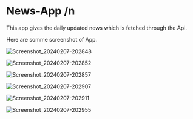# News-App /n
This app gives the daily updated news which is fetched through the Api. <br />

Here are somme screenshot of App. <br />

![Screenshot_20240207-202848](https://github.com/Harsh7Kumar/News-App/assets/90342116/6a9529a8-7c3a-4d0e-8b30-253e5fa4f994) <br />

![Screenshot_20240207-202852](https://github.com/Harsh7Kumar/News-App/assets/90342116/380c6437-aa2b-4fe7-b40d-3eaa6af299c8) <br />

![Screenshot_20240207-202857](https://github.com/Harsh7Kumar/News-App/assets/90342116/6e547da4-ce87-432d-9561-5bfed473378f) <br />

![Screenshot_20240207-202907](https://github.com/Harsh7Kumar/News-App/assets/90342116/b2dfabcc-c34d-43f1-b2de-75f92e3758fa) <br />

![Screenshot_20240207-202911](https://github.com/Harsh7Kumar/News-App/assets/90342116/e9ba415f-15dc-44e6-b263-945c2573f9ea) <br />

![Screenshot_20240207-202955](https://github.com/Harsh7Kumar/News-App/assets/90342116/97c4214f-bab6-45b3-9ba7-6b9bb1aab0c8) <br />




